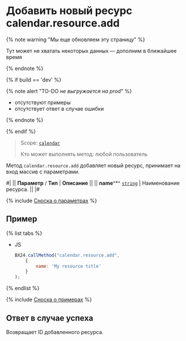 # Добавить новый ресурс calendar.resource.add

{% note warning "Мы еще обновляем эту страницу" %}

Тут может не хватать некоторых данных — дополним в ближайшее время

{% endnote %}

{% if build == 'dev' %}

{% note alert "TO-DO _не выгружается на prod_" %}

- отсутствуют примеры
- отсутствует ответ в случае ошибки

{% endnote %}

{% endif %}

> Scope: [`calendar`](../scopes/permissions.md)
>
> Кто может выполнять метод: любой пользователь

Метод `calendar.resource.add` добавляет новый ресурс, принимает на вход массив с параметрами.

#|
|| **Параметр** / **Тип** | **Описание** ||
|| **name**^*^ 
[`string`](../data-types.md) | Наименование ресурса. ||
|#

{% include [Сноска о параметрах](../../_includes/required.md) %}

## Пример

{% list tabs %}

- JS

    ```js
    BX24.callMethod("calendar.resource.add",
        {
            name: 'My resource title'
        }
    );
    ```

{% endlist %}

{% include [Сноска о примерах](../../_includes/examples.md) %}

## Ответ в случае успеха

Возвращает ID добавленного ресурса.